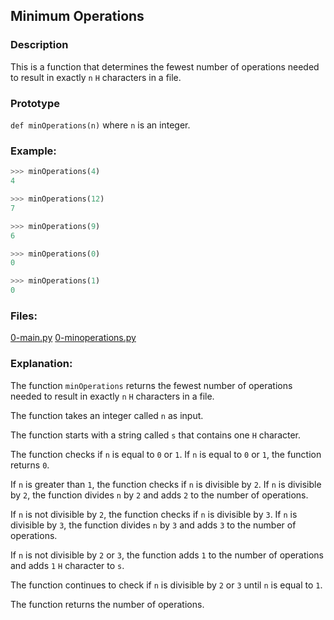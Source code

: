 ## Minimum Operations

### Description
This is a function that determines the fewest number of operations needed to result in exactly `n` `H` characters in a file.

### Prototype
`def minOperations(n)`
where `n` is an integer.

### Example:
```python
>>> minOperations(4)
4

>>> minOperations(12)
7

>>> minOperations(9)
6

>>> minOperations(0)
0

>>> minOperations(1)
0
```

### Files:
[0-main.py](0-main.py)
[0-minoperations.py](0-minoperations.py)

### Explanation:
The function `minOperations` returns the fewest number of operations needed to result in exactly `n` `H` characters in a file.

The function takes an integer called `n` as input.

The function starts with a string called `s` that contains one `H` character.

The function checks if `n` is equal to `0` or `1`.
If `n` is equal to `0` or `1`, the function returns `0`.

If `n` is greater than `1`, the function checks if `n` is divisible by `2`.
If `n` is divisible by `2`, the function divides `n` by `2` and adds `2` to the number of operations.

If `n` is not divisible by `2`, the function checks if `n` is divisible by `3`.
If `n` is divisible by `3`, the function divides `n` by `3` and adds `3` to the number of operations.

If `n` is not divisible by `2` or `3`, the function adds `1` to the number of operations and adds `1` `H` character to `s`.

The function continues to check if `n` is divisible by `2` or `3` until `n` is equal to `1`.

The function returns the number of operations.
